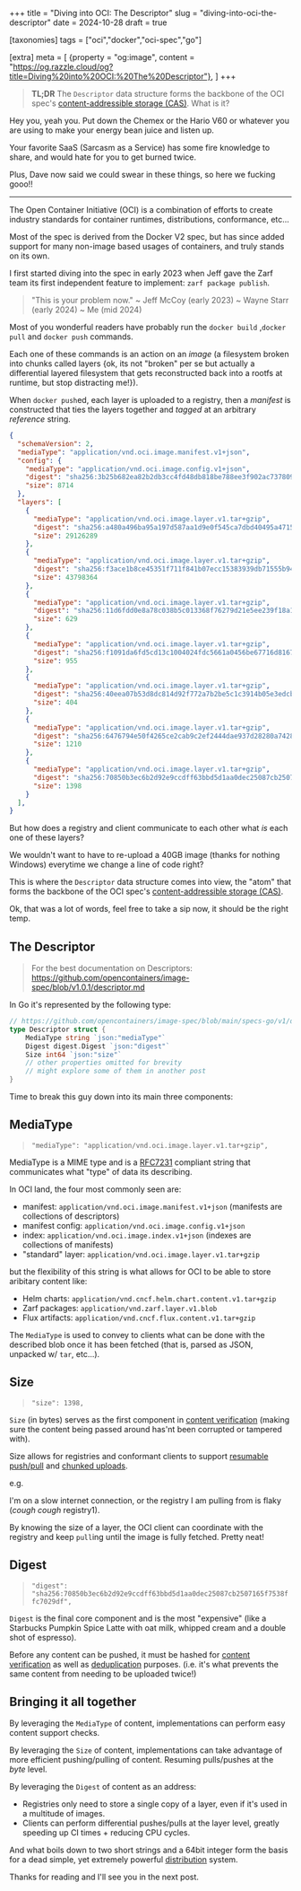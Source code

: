 +++
title = "Diving into OCI: The Descriptor"
slug = "diving-into-oci-the-descriptor"
date = 2024-10-28
draft = true

[taxonomies]
tags = ["oci","docker","oci-spec","go"]

[extra]
meta = [
    {property = "og:image", content = "https://og.razzle.cloud/og?title=Diving%20into%20OCI:%20The%20Descriptor"},
]
+++

> **TL;DR** The `Descriptor` data structure forms the backbone of the OCI spec's [content-addressible storage (CAS)](https://en.wikipedia.org/wiki/Content-addressable_storage). What is it?

<!-- more -->

Hey you, yeah you. Put down the Chemex or the Hario V60 or whatever you are using to make your energy bean juice and listen up.

Your favorite SaaS (Sarcasm as a Service) has some fire knowledge to share, and would hate for you to get burned twice.

Plus, Dave now said we could swear in these things, so here we fucking gooo!!

---

The Open Container Initiative (OCI) is a combination of efforts to create industry standards for container runtimes, distributions, conformance, etc...

Most of the spec is derived from the Docker V2 spec, but has since added support for many non-image based usages of containers, and truly stands on its own.

I first started diving into the spec in early 2023 when Jeff gave the Zarf team its first independent feature to implement: `zarf package publish`.

> "This is your problem now."
>  ~ Jeff McCoy (early 2023)
>  ~ Wayne Starr (early 2024)
>  ~ Me (mid 2024)

Most of you wonderful readers have probably run the `docker build` ,`docker pull` and `docker push` commands.

Each one of these commands is an action on an _image_ (a filesystem broken into chunks called layers {ok, its not "broken" per se but actually a differential layered filesystem that gets reconstructed back into a rootfs at runtime, but stop distracting me!}).

When `docker push`ed, each layer is uploaded to a registry, then a _manifest_ is constructed that ties the layers together and _tagged_ at an arbitrary _reference_ string.

```json
{
  "schemaVersion": 2,
  "mediaType": "application/vnd.oci.image.manifest.v1+json",
  "config": {
    "mediaType": "application/vnd.oci.image.config.v1+json",
    "digest": "sha256:3b25b682ea82b2db3cc4fd48db818be788ee3f902ac7378090cf2624ec2442df",
    "size": 8714
  },
  "layers": [
    {
      "mediaType": "application/vnd.oci.image.layer.v1.tar+gzip",
      "digest": "sha256:a480a496ba95a197d587aa1d9e0f545ca7dbd40495a4715342228db62b67c4ba",
      "size": 29126289
    },
    {
      "mediaType": "application/vnd.oci.image.layer.v1.tar+gzip",
      "digest": "sha256:f3ace1b8ce45351f711f841b07ecc15383939db71555b947a9ffef6fb168ab18",
      "size": 43798364
    },
    {
      "mediaType": "application/vnd.oci.image.layer.v1.tar+gzip",
      "digest": "sha256:11d6fdd0e8a78c038b5c013368f76279d21e5ee239f18a1e20a3593414fa1095",
      "size": 629
    },
    {
      "mediaType": "application/vnd.oci.image.layer.v1.tar+gzip",
      "digest": "sha256:f1091da6fd5cd13c1004024fdc5661a0456be67716d81671d8d2e7f81c0dbc2e",
      "size": 955
    },
    {
      "mediaType": "application/vnd.oci.image.layer.v1.tar+gzip",
      "digest": "sha256:40eea07b53d8dc814d92f772a7b2be5c1c3914b05e3edcb5f2489e805885a0a3",
      "size": 404
    },
    {
      "mediaType": "application/vnd.oci.image.layer.v1.tar+gzip",
      "digest": "sha256:6476794e50f4265ce2cab9c2ef2444dae937d28280a742899c8770fbca18bfed",
      "size": 1210
    },
    {
      "mediaType": "application/vnd.oci.image.layer.v1.tar+gzip",
      "digest": "sha256:70850b3ec6b2d92e9ccdff63bbd5d1aa0dec25087cb2507165f7538ffc7029df",
      "size": 1398
    }
  ],
}
```

But how does a registry and client communicate to each other what _is_ each one of these layers?

We wouldn't want to have to re-upload a 40GB image (thanks for nothing Windows) everytime we change a line of code right?

This is where the `Descriptor` data structure comes into view, the "atom" that forms the backbone of the OCI spec's [content-addressible storage (CAS)](https://en.wikipedia.org/wiki/Content-addressable_storage).

Ok, that was a lot of words, feel free to take a sip now, it should be the right temp.

## The Descriptor

> For the best documentation on Descriptors: <https://github.com/opencontainers/image-spec/blob/v1.0.1/descriptor.md>

In Go it's represented by the following type:

```go
// https://github.com/opencontainers/image-spec/blob/main/specs-go/v1/descriptor.go#L19-L50
type Descriptor struct {
	MediaType string `json:"mediaType"`
	Digest digest.Digest `json:"digest"`
	Size int64 `json:"size"`
	// other properties omitted for brevity
	// might explore some of them in another post
}
```

Time to break this guy down into its main three components:

## MediaType

> `"mediaType": "application/vnd.oci.image.layer.v1.tar+gzip",`

MediaType is a MIME type and is a [RFC7231](https://www.rfc-editor.org/rfc/rfc7231#section-3.1.1.1) compliant string that communicates what "type" of data its describing.

In OCI land, the four most commonly seen are:

- manifest: `application/vnd.oci.image.manifest.v1+json` (manifests are collections of descriptors)
- manifest config: `application/vnd.oci.image.config.v1+json`
- index: `application/vnd.oci.image.index.v1+json` (indexes are collections of manifests)
- "standard" layer: `application/vnd.oci.image.layer.v1.tar+gzip`

but the flexibility of this string is what allows for OCI to be able to store aribitary content like:

- Helm charts: `application/vnd.cncf.helm.chart.content.v1.tar+gzip`
- Zarf packages: `application/vnd.zarf.layer.v1.blob`
- Flux artifacts: `application/vnd.cncf.flux.content.v1.tar+gzip`

The `MediaType` is used to convey to clients what can be done with the described blob once it has been fetched (that is, parsed as JSON, unpacked w/ `tar`, etc...).

## Size

> `"size": 1398,`

`Size` (in bytes) serves as the first component in [content verification](https://github.com/opencontainers/distribution-spec/blob/main/spec.md#content-verification) (making sure the content being passed around has'nt been corrupted or tampered with).

Size allows for registries and conformant clients to support
[resumable push/pull](https://github.com/opencontainers/distribution-spec/blob/main/spec.md#resumable-push) and
[chunked uploads](https://github.com/opencontainers/distribution-spec/blob/main/spec.md#pushing-a-blob-in-chunks).

e.g.

I'm on a slow internet connection, or the registry I am pulling from is flaky (_cough cough_ registry1).

By knowing the size of a layer, the OCI client can coordinate with the registry and keep `pull`ing until the image is fully fetched. Pretty neat!

## Digest

> `"digest": "sha256:70850b3ec6b2d92e9ccdff63bbd5d1aa0dec25087cb2507165f7538ffc7029df",`

`Digest` is the final core component and is the most "expensive" (like a Starbucks Pumpkin Spice Latte with oat milk, whipped cream and a double shot of espresso).

Before any content can be pushed, it must be hashed for
[content verification](https://github.com/opencontainers/distribution-spec/blob/main/spec.md#content-verification)
as well as [deduplication](https://github.com/opencontainers/distribution-spec/blob/main/spec.md#layer-upload-de-duplication)
purposes. (i.e. it's what prevents the same content from needing to be uploaded twice!)

## Bringing it all together

By leveraging the `MediaType` of content, implementations can perform easy content support checks.

By leveraging the `Size` of content, implementations can take advantage of more efficient pushing/pulling of content. Resuming pulls/pushes at the _byte_ level.

By leveraging the `Digest` of content as an address:

- Registries only need to store a single copy of a layer, even if it's used in a multitude of images.
- Clients can perform differential pushes/pulls at the layer level, greatly speeding up CI times + reducing CPU cycles.

And what boils down to two short strings and a 64bit integer form the basis for a dead simple, yet extremely powerful [distribution](https://github.com/opencontainers/distribution-spec/blob/main/spec.md) system.

Thanks for reading and I'll see you in the next post.
